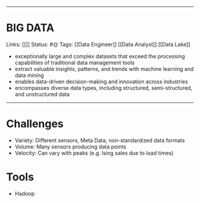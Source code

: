 ___
# BIG DATA
Links:  [[]]
Status: #🌞 
Tags: [[Data Engineer]] [[Data Analyst]] [[Data Lake]]

<!--- Created on: 2023.09.27, 09:19 --->

- exceptionally large and complex datasets that exceed the processing capabilities of traditional data management tools
- extract valuable insights, patterns, and trends with machine learning and data mining
- enables data-driven decision-making and innovation across industries
- encompasses diverse data types, including structured, semi-structured, and unstructured data
___
# Challenges
- Variety: Different sensors, Meta Data, non-standardized data formats
- Volume: Many sensors producing data points
- Velocity: Can vary with peaks (e.g. lsing sales due to load times)

# Tools
- Hadoop


